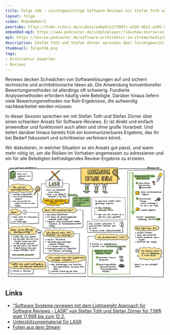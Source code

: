 ```yaml
---
title: Folge 196 - Leichtgewichtige Software-Reviews mit Stefan Toth und Stefan Zörner
layout: folge
video: Mnbn6WdwhrI
peertube: https://tube.tchncs.de/videos/embed/e177097c-a330-4622-a305-9ba5c4993ccc
embedded-mp3: https://www.podcaster.de/simpleplayer/?id=show~1evriw~software-architektur-im-stream~pod-388e30a9d1957af739a0e1b6f9&v=1705079187
mp3: https://1evriw.podcaster.de/software-architektur-im-stream/media/Leichtgewichtige_Software-Reviews_mit_Stefan_Toth_und_Stefan_Zoerner.mp3
description: Stefan Toth und Stefan Zörner sprechen über leichtgewichtige Software-Reviews und die LASR-Methode dafür
thumbnail: folge196.png
tags:
- Architektur bewerten
- Reviews
---
```


Reviews decken Schwächen von Softwarelösungen auf und sichern
technische und architektonische Ideen ab. Die Anwendung
konventioneller Bewertungsmethoden ist allerdings oft
schwierig. Fundierte Analysemethoden erfordern häufig viele
Beteiligte. Darüber hinaus liefern viele Bewertungsmethoden nur
Roh-Ergebnisse, die aufwendig nachbearbeitet werden müssen.

In dieser Session sprechen wir mit Stefan Toth und Stefan Zörner über
einen schlanken Ansatz für Software-Reviews. Er ist direkt und einfach
anwendbar und funktioniert auch allein und ohne große Vorarbeit. Und
liefert darüber hinaus bereits früh ein kommunizierbares Ergebnis, das
Ihr bei Bedarf fokussiert und schrittweise verfeinern könnt.

Wir diskutieren, in welcher Situation so ein Ansatz gut passt, und
wann mehr nötig ist, um die Risiken im Vorhaben angemessen zu
adressieren und ein für alle Beteiligten befriedigendes
Review-Ergebnis zu erzielen.

![Sketchnotes](/sketchnotes/folge196.jpg)

## Links

* ["Software Systeme reviewen mit dem Lightweight Approach for
Software Reviews - LASR" von Stefan Toth und Stefan Zörner für 7,99$
statt 17,99$ bis zum 12.2.](https://leanpub.com/software-systeme-reviewen/c/SWAimStream)
* [Unterstützungsmaterial für LASR](https://www.embarc.de/lasr-reviews/)
* [Folien aus dem Stream](/sketchnotes/folge196-1.pdf)
